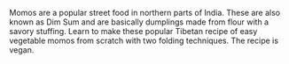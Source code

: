 Momos are a popular street food in northern parts of India. These are also known as Dim Sum and are basically dumplings made from flour with a savory stuffing. Learn to make these popular Tibetan recipe of easy vegetable momos from scratch with two folding techniques. The recipe is vegan. 